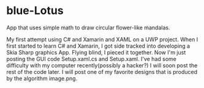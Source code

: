 # blue-Lotus
App that uses simple math to draw circular flower-like mandalas. 

My first attempt using C# and Xamarin and XAML on a UWP project. When I first started to learn C# and Xamarin, I got side tracked into developing a Skia Sharp graphics App. Flying blind, I pieced it together. Now I'm just posting the GUI code Setup.xaml.cs and Setup.xaml. I've had some difficulty with my computer recently(possibly a hacker?) I will soon post the rest of the code later. I will post one of my favorite designs that is produced by the algorithm image.png.
